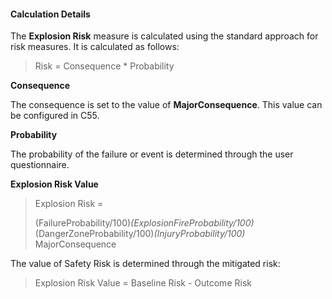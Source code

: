
#### Calculation Details

The **Explosion Risk** measure is calculated using the standard approach for risk measures. It is calculated as follows:

> Risk = Consequence * Probability

**Consequence**

The consequence is set to the value of **MajorConsequence**. This value can be configured in C55.

**Probability**

The probability of the failure or event is determined through the user questionnaire.

**Explosion Risk Value**

> Explosion Risk =
>
> (FailureProbability/100)*(ExplosionFireProbability/100)*(DangerZoneProbability/100)*(InjuryProbability/100)* MajorConsequence

The value of Safety Risk is determined through the mitigated risk:

> Explosion Risk Value = Baseline Risk - Outcome Risk

